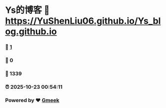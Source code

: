 # Ys的博客 :link: https://YuShenLiu06.github.io/Ys_blog.github.io 
### :page_facing_up: [1](https://YuShenLiu06.github.io/Ys_blog.github.io/tag.html) 
### :speech_balloon: 0 
### :hibiscus: 1339 
### :alarm_clock: 2025-10-23 00:54:11 
### Powered by :heart: [Gmeek](https://github.com/Meekdai/Gmeek)
